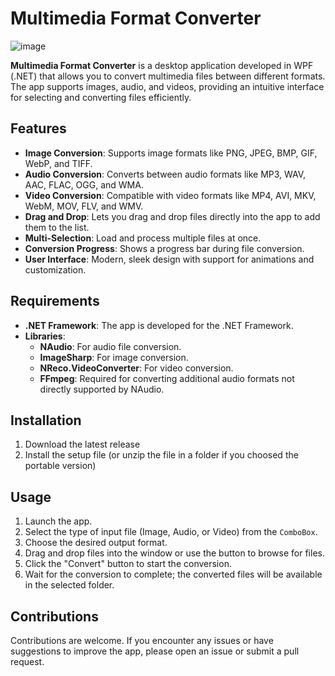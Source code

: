 # Multimedia Format Converter

![image](https://github.com/user-attachments/assets/0fe8106f-0674-4c3b-97e4-77403812006a)

**Multimedia Format Converter** is a desktop application developed in WPF (.NET) that allows you to convert multimedia files between different formats. The app supports images, audio, and videos, providing an intuitive interface for selecting and converting files efficiently.

## Features

- **Image Conversion**: Supports image formats like PNG, JPEG, BMP, GIF, WebP, and TIFF.
- **Audio Conversion**: Converts between audio formats like MP3, WAV, AAC, FLAC, OGG, and WMA.
- **Video Conversion**: Compatible with video formats like MP4, AVI, MKV, WebM, MOV, FLV, and WMV.
- **Drag and Drop**: Lets you drag and drop files directly into the app to add them to the list.
- **Multi-Selection**: Load and process multiple files at once.
- **Conversion Progress**: Shows a progress bar during file conversion.
- **User Interface**: Modern, sleek design with support for animations and customization.

## Requirements

- **.NET Framework**: The app is developed for the .NET Framework.
- **Libraries**:
  - **NAudio**: For audio file conversion.
  - **ImageSharp**: For image conversion.
  - **NReco.VideoConverter**: For video conversion.
  - **FFmpeg**: Required for converting additional audio formats not directly supported by NAudio.

## Installation

1. Download the latest release
2. Install the setup file (or unzip the file in a folder if you choosed the portable version)

## Usage

1. Launch the app.
2. Select the type of input file (Image, Audio, or Video) from the `ComboBox`.
3. Choose the desired output format.
4. Drag and drop files into the window or use the button to browse for files.
5. Click the "Convert" button to start the conversion.
6. Wait for the conversion to complete; the converted files will be available in the selected folder.

## Contributions

Contributions are welcome. If you encounter any issues or have suggestions to improve the app, please open an issue or submit a pull request.

